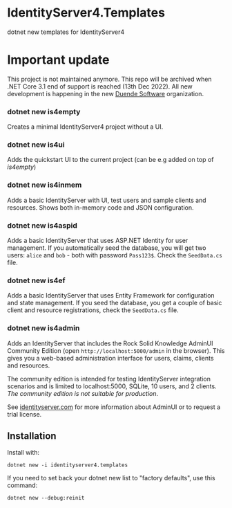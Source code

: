# IdentityServer4.Templates
dotnet new templates for IdentityServer4

# Important update
This project is not maintained anymore. This repo will be archived when .NET Core 3.1 end of support is reached (13th Dec 2022). All new development is happening in the new [Duende Software](https://github.com/duendesoftware) organization. 

### dotnet new is4empty
Creates a minimal IdentityServer4 project without a UI.

### dotnet new is4ui
Adds the quickstart UI to the current project (can be e.g added on top of *is4empty*)

### dotnet new is4inmem
Adds a basic IdentityServer with UI, test users and sample clients and resources. Shows both in-memory code and JSON configuration.

### dotnet new is4aspid
Adds a basic IdentityServer that uses ASP.NET Identity for user management. If you automatically seed the database, you will get two users: `alice` and `bob` - both with password `Pass123$`. Check the `SeedData.cs` file.

### dotnet new is4ef
Adds a basic IdentityServer that uses Entity Framework for configuration and state management. If you seed the database, you get a couple of basic client and resource registrations, check the `SeedData.cs` file.

### dotnet new is4admin
Adds an IdentityServer that includes the Rock Solid Knowledge AdminUI Community Edition (open `http://localhost:5000/admin` in the browser). This gives you a web-based administration interface for users, claims, clients and resources.

The community edition is intended for testing IdentityServer integration scenarios and is limited to localhost:5000, SQLite, 10 users, and 2 clients. *The community edition is not suitable for production*.

See [identityserver.com](https://www.identityserver.com/products) for more information about AdminUI or to request a trial license.

## Installation 

Install with:

`dotnet new -i identityserver4.templates`

If you need to set back your dotnet new list to "factory defaults", use this command:

`dotnet new --debug:reinit`
